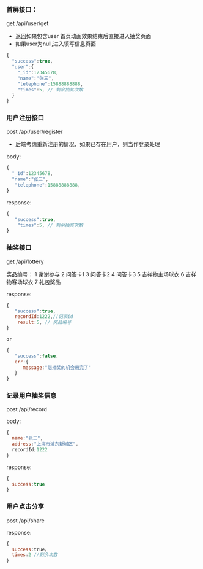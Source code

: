 ### 首屏接口：

get /api/user/get
* 返回如果包含user 首页动画效果结束后直接进入抽奖页面
* 如果user为null,进入填写信息页面
```javascript
{
  "success":true,
  "user":{
    "_id":12345678,
    "name":"张三",
    "telephone":15888888888,
    "times":5, // 剩余抽奖次数
  }
}

```

### 用户注册接口

post /api/user/register

* 后端考虑重新注册的情况，如果已存在用户，则当作登录处理

body:
```javascript
{
  "_id":12345678,
  "name":"张三",
   "telephone":15888888888,
}
```

response:
```javascript
{
   "success":true,
    "times":5, // 剩余抽奖次数
}

```

### 抽奖接口

get /api/lottery

奖品编号：
1 谢谢参与
2 问答卡1
3 问答卡2
4 问答卡3
5 吉祥物主场球衣
6 吉祥物客场球衣
7 礼包奖品

response:
```javascript
{
   "success":true,
   recordId:1222,//记录id
    result:5, // 奖品编号
}

or 

{
   "success":false,
   err:{
      message:"您抽奖的机会用完了"
   }
}
```

### 记录用户抽奖信息

post /api/record

body:
```javascript
{
  name:"张三",
  address:"上海市浦东新城区",
  recordId;1222
}
```

response:
```javascript
{
  success:true
}
```

### 用户点击分享

post /api/share

response:
```javascript
{
  success:true，
  times:2 //剩余次数
}
```
